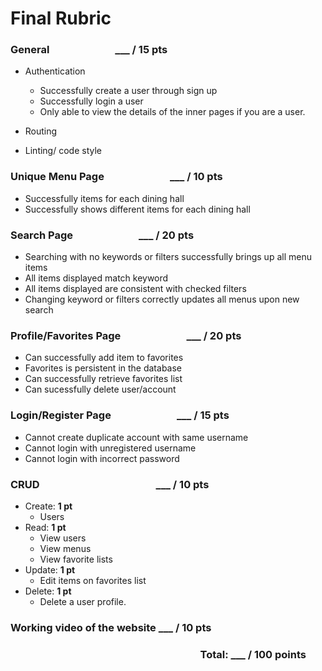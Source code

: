 # Final Rubric

### General &emsp; &emsp; &emsp; &emsp; &emsp; ___ / 15 pts

- Authentication
  - Successfully create a user through sign up
  - Successfully login a user
  - Only able to view the details of the inner pages if you are a user.
 
- Routing
- Linting/ code style

### Unique Menu Page &emsp; &emsp; &emsp; &emsp; &emsp; ___ / 10 pts
- Successfully items for each dining hall
- Successfully shows different items for each dining hall

### Search Page &emsp; &emsp; &emsp; &emsp; &emsp; ___ / 20 pts
- Searching with no keywords or filters successfully brings up all menu items
- All items displayed match keyword
- All items displayed are consistent with checked filters
- Changing keyword or filters correctly updates all menus upon new search

### Profile/Favorites Page &emsp; &emsp; &emsp; &emsp; &emsp; ___ / 20 pts
- Can successfully add item to favorites
- Favorites is persistent in the database
- Can successfully retrieve favorites list
- Can sucessfully delete user/account

### Login/Register Page &emsp; &emsp; &emsp; &emsp; &emsp; ___ / 15 pts
- Cannot create duplicate account with same username
- Cannot login with unregistered username
- Cannot login with incorrect password

### CRUD &emsp; &emsp; &emsp; &emsp; &emsp; &emsp; &emsp; &emsp; &emsp;  ___ / 10 pts									
- Create: **1 pt**
  - Users
- Read: **1 pt**
  - View users
  - View menus
  - View favorite lists
- Update: **1 pt**
  - Edit items on favorites list
- Delete: **1 pt**
  - Delete a user profile.

### Working video of the website ___ / 10 pts

### &emsp; &emsp; &emsp; &emsp; &emsp; &emsp; &emsp; &emsp; &emsp; &emsp; &emsp; &emsp; &emsp; &emsp; &emsp; Total:  ___ / 100 points
